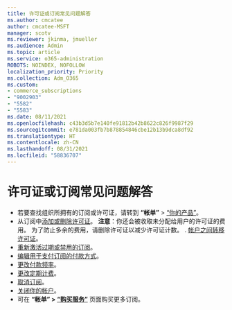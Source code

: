 ```yaml
---
title: 许可证或订阅常见问题解答
ms.author: cmcatee
author: cmcatee-MSFT
manager: scotv
ms.reviewer: jkinma, jmueller
ms.audience: Admin
ms.topic: article
ms.service: o365-administration
ROBOTS: NOINDEX, NOFOLLOW
localization_priority: Priority
ms.collection: Adm_O365
ms.custom:
- commerce_subscriptions
- "9002903"
- "5582"
- "5583"
ms.date: 08/11/2021
ms.openlocfilehash: c43b3d5b7e140fe91812b42b8622c826f9987f29
ms.sourcegitcommit: e781da003fb7b878854846cbe12b13b9dca8df92
ms.translationtype: HT
ms.contentlocale: zh-CN
ms.lasthandoff: 08/31/2021
ms.locfileid: "58836707"
---
```

# <a name="license-or-subscription-faq"></a>许可证或订阅常见问题解答

- 若要查找组织所拥有的订阅或许可证，请转到 **“帐单”** > [“你的产品”](https://go.microsoft.com/fwlink/p/?linkid=842054)。
- 从订阅中[添加或删除许可证](https://docs.microsoft.com/alchemyinsights/how-to-add-or-reduce-licenses)。
    **注意**：你还会被收取未分配给用户的许可证的费用。 为了防止多余的费用，请删除许可证以减少许可证计数。
. [帐户之间转移许可证](https://docs.microsoft.com/alchemyinsights/transfer-licenses-between-tenants)。
- [重新激活过期或禁用的订阅](https://go.microsoft.com/fwlink/p/?linkid=2117519)。
- [编辑用于支付订阅的付款方式](https://go.microsoft.com/fwlink/p/?linkid=2117167)。
- [更改付款频率](https://go.microsoft.com/fwlink/p/?linkid=2119112)。
- [更改定期计费](https://go.microsoft.com/fwlink/p/?linkid=2119216)。
- [取消订阅](https://go.microsoft.com/fwlink/p/?linkid=2119113)。
- [关闭你的帐户](https://docs.microsoft.com/alchemyinsights/how-to-close-your-account)。
- 可在 **“帐单” > [“购买服务”](https://go.microsoft.com/fwlink/p/?linkid=868433)** 页面购买更多订阅。